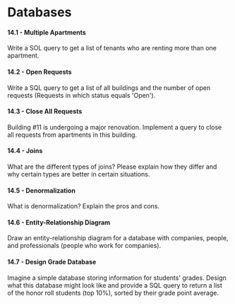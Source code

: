 # Databases

#### 14.1 - Multiple Apartments

Write a SOL query to get a list of tenants who are renting more than one apartment.

#### 14.2 - Open Requests

Write a SQL query to get a list of all buildings and the number of open requests (Requests in which status equals 'Open').

#### 14.3 - Close All Requests

Building #11 is undergoing a major renovation. Implement a query to close all requests from apartments in this building.

#### 14.4 - Joins

What are the different types of joins? Please explain how they differ and why certain types are better in certain situations.

#### 14.5 - Denormalization

What is denormalization? Explain the pros and cons.

#### 14.6 - Entity-Relationship Diagram

Draw an entity-relationship diagram for a database with companies, people, and professionals (people who work for companies).

#### 14.7 - Design Grade Database

Imagine a simple database storing information for students' grades. Design what this database might look like and provide a SQL query to return a list of the honor roll students (top 10%), sorted by their grade point average.

